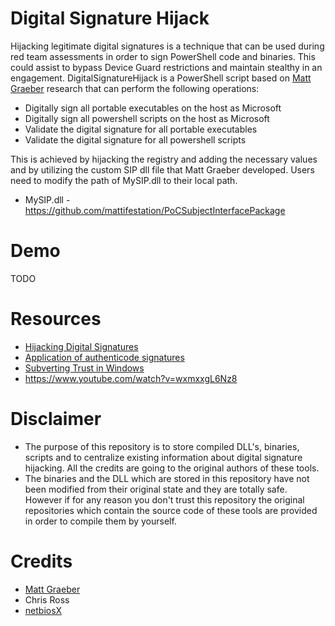 # Digital Signature Hijack
Hijacking legitimate digital signatures is a technique that can be used during red team assessments in order to sign PowerShell code and binaries. This could assist to bypass Device Guard restrictions and maintain stealthy in an engagement. DigitalSignatureHijack is a PowerShell script based on [Matt Graeber](https://github.com/mattifestation/) research that can perform the following operations:

* Digitally sign all portable executables on the host as Microsoft
* Digitally sign all powershell scripts on the host as Microsoft
* Validate the digital signature for all portable executables
* Validate the digital signature for all powershell scripts

This is achieved by hijacking the registry and adding the necessary values and by utilizing the custom SIP dll file that Matt Graeber developed. Users need to modify the path of MySIP.dll to their local path.

* MySIP.dll - https://github.com/mattifestation/PoCSubjectInterfacePackage

# Demo
TODO

# Resources
* [Hijacking Digital Signatures](https://pentestlab.blog/2017/11/06/hijacking-digital-signatures/)
* [Application of authenticode signatures](http://www.exploit-monday.com/2017/08/application-of-authenticode-signatures.html)
* [Subverting Trust in Windows](https://specterops.io/assets/resources/SpecterOps_Subverting_Trust_in_Windows.pdf)
* https://www.youtube.com/watch?v=wxmxxgL6Nz8

# Disclaimer
* The purpose of this repository is to store compiled DLL's, binaries, scripts and to centralize existing information about digital signature hijacking. All the credits are going to the original authors of these tools. 
* The binaries and the DLL which are stored in this repository have not been modified from their original state and they are totally safe. However if for any reason you don't trust this repository the original repositories which contain the source code of these tools are provided in order to compile them by yourself.

# Credits

* [Matt Graeber](twitter.com/mattifestation)
* Chris Ross
* [netbiosX](https://twitter.com/netbiosX)
